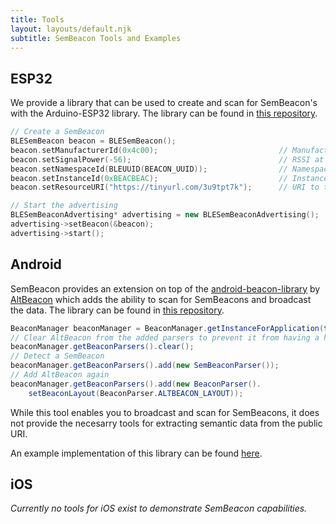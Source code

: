 ```yaml
---
title: Tools
layout: layouts/default.njk
subtitle: SemBeacon Tools and Examples
---
```


## ESP32
We provide a library that can be used to create and scan for SemBeacon's with the Arduino-ESP32 library. The library can be found in [this repository](https://github.com/SemBeacon/arduino-esp32).

```cpp
// Create a SemBeacon
BLESemBeacon beacon = BLESemBeacon();
beacon.setManufacturerId(0x4c00);                           // Manufacturer of the beacon
beacon.setSignalPower(-56);                                 // RSSI at 1m distance
beacon.setNamespaceId(BLEUUID(BEACON_UUID));                // Namespace UUID
beacon.setInstanceId(0xBEACBEAC);                           // Instance Identifier
beacon.setResourceURI("https://tinyurl.com/3u9tpt7k");      // URI to the resource

// Start the advertising
BLESemBeaconAdvertising* advertising = new BLESemBeaconAdvertising();
advertising->setBeacon(&beacon);
advertising->start();
```

## Android
SemBeacon provides an extension on top of the [android-beacon-library](https://github.com/AltBeacon/android-beacon-library/) by [AltBeacon](https://github.com/AltBeacon) which adds the ability to scan for SemBeacons and broadcast the data. The library can be found in [this repository](https://github.com/SemBeacon/android-library).

```java
BeaconManager beaconManager = BeaconManager.getInstanceForApplication(this.getApplicationContext());
// Clear AltBeacon from the added parsers to prevent it from having a higher priority
beaconManager.getBeaconParsers().clear();
// Detect a SemBeacon
beaconManager.getBeaconParsers().add(new SemBeaconParser());
// Add AltBeacon again
beaconManager.getBeaconParsers().add(new BeaconParser().
    setBeaconLayout(BeaconParser.ALTBEACON_LAYOUT));
```

While this tool enables you to broadcast and scan for SemBeacons, it does not provide the necesarry tools for extracting semantic data from the public URI.

An example implementation of this library can be found [here](https://github.com/SemBeacon/android-beacon-scanner).

## iOS
*Currently no tools for iOS exist to demonstrate SemBeacon capabilities.*